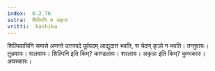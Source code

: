 ```yaml
---
index:  6.2.76
sutra:  शिल्पिनि च अकृञः
vritti:  kashika 
---
```


शिल्पिवाचिनि समासे अणन्ते उत्तरपदे पूर्वपदम् आद्युदात्तं भवति, स चेदण् कृञो न भवति। तन्तुवायः। तुन्नवायः। वालवायः। शिल्पिनि इति किम्? काण्डलावः। शरलावः। अकृञः इति किम्? कुम्भकारः। अयस्कारः।

